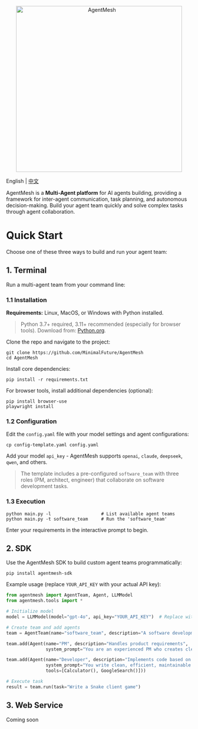 <p align="center"><img src= "https://github.com/user-attachments/assets/743bb0da-3070-4e89-b744-e7b3ab886fe8" alt="AgentMesh" width="450" /></p>

English | <a href="/docs/README-CN.md">中文</a>

AgentMesh is a **Multi-Agent platform** for AI agents building, providing a framework for inter-agent communication,
task planning, and autonomous decision-making. Build your agent team quickly and solve complex tasks through agent
collaboration.

# Quick Start

Choose one of these three ways to build and run your agent team:

## 1. Terminal

Run a multi-agent team from your command line:

### 1.1 Installation

**Requirements:** Linux, MacOS, or Windows with Python installed.

> Python 3.7+ required, 3.11+ recommended (especially for browser tools).
> Download from: [Python.org](https://www.python.org/downloads/).

Clone the repo and navigate to the project:

```
git clone https://github.com/MinimalFuture/AgentMesh
cd AgentMesh
```

Install core dependencies:

```
pip install -r requirements.txt
```

For browser tools, install additional dependencies (optional):

```
pip install browser-use
playwright install
```

### 1.2 Configuration

Edit the `config.yaml` file with your model settings and agent configurations:

```
cp config-template.yaml config.yaml
```

Add your model `api_key` - AgentMesh supports `openai`, `claude`, `deepseek`, `qwen`, and others.

> The template includes a pre-configured `software_team` with three roles (PM, architect, engineer) that collaborate on
> software development tasks.

### 1.3 Execution

```
python main.py -l                   # List available agent teams
python main.py -t software_team     # Run the 'software_team'
```

Enter your requirements in the interactive prompt to begin.

## 2. SDK

Use the AgentMesh SDK to build custom agent teams programmatically:

```
pip install agentmesh-sdk
```

Example usage (replace `YOUR_API_KEY` with your actual API key):

```python
from agentmesh import AgentTeam, Agent, LLMModel
from agentmesh.tools import *

# Initialize model
model = LLMModel(model="gpt-4o", api_key="YOUR_API_KEY")  # Replace with your actual API key

# Create team and add agents
team = AgentTeam(name="software_team", description="A software development team", model=model)

team.add(Agent(name="PM", description="Handles product requirements",
               system_prompt="You are an experienced PM who creates clear, comprehensive PRDs"))

team.add(Agent(name="Developer", description="Implements code based on requirements", model=model,
               system_prompt="You write clean, efficient, maintainable code following requirements precisely",
               tools=[Calculator(), GoogleSearch()]))

# Execute task
result = team.run(task="Write a Snake client game")
```

## 3. Web Service

Coming soon
